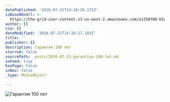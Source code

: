 ```yaml
---
datePublished: '2016-07-21T14:18:26.171Z'
isBasedOnUrl: >-
  https://the-grid-user-content.s3-us-west-2.amazonaws.com/a1258f08-b5ac-482b-83a6-fed5a437eba4.jpg
author: []
via: {}
dateModified: '2016-07-21T14:18:17.103Z'
title: ''
publisher: {}
description: Гарантия 100 лет
starred: false
sourcePath: _posts/2016-07-21-garantiya-100-let.md
inFeed: true
hasPage: false
inNav: false
_type: MediaObject

---
```

![Гарантия 100 лет](https://the-grid-user-content.s3-us-west-2.amazonaws.com/a1258f08-b5ac-482b-83a6-fed5a437eba4.jpg)